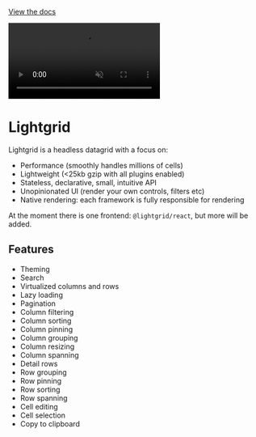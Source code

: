 [View the docs](https://lightgrid.io)

<video autoplay loop muted playsinline>
  <source src="https://github.com/lightgridjs/lightgrid/assets/760314/9ba94933-eff5-4e13-a006-9b8909f70fa7" type="video/mp4">
</video>

# Lightgrid

Lightgrid is a headless datagrid with a focus on:

- Performance (smoothly handles millions of cells)
- Lightweight (<25kb gzip with all plugins enabled)
- Stateless, declarative, small, intuitive API
- Unopinionated UI (render your own controls, filters etc)
- Native rendering: each framework is fully responsible for rendering

At the moment there is one frontend: `@lightgrid/react`, but more will be added.

## Features

- Theming
- Search
- Virtualized columns and rows
- Lazy loading
- Pagination
- Column filtering
- Column sorting
- Column pinning
- Column grouping
- Column resizing
- Column spanning
- Detail rows
- Row grouping
- Row pinning
- Row sorting
- Row spanning
- Cell editing
- Cell selection
- Copy to clipboard
